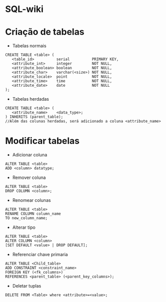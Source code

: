 # SQL-wiki

# Criação de tabelas

- Tabelas normais
```
CREATE TABLE <table> (
   <table_id>          serial          PRIMARY KEY,
   <attribute_int>     integer         NOT NULL,
   <attribute_boolean> boolean         NOT NULL,
   <attribute_char>    varchar(<size>) NOT NULL,
   <attribute_locale>  point           NOT NULL,
   <attribute_time>    time            NOT NULL,
   <attribute_date>    date            NOT NULL
);
```

- Tabelas herdadas
```
CREATE TABLE <table> (
   <attribute_name>    <data_type>;
) INHERITS (parent_table);
//Além das colunas herdadas, será adicionado a coluna <attribute_name>
```


# Modificar tabelas

- Adicionar coluna
```
ALTER TABLE <table>
ADD <column> datatype;
```

- Remover coluna
```
ALTER TABLE <table>
DROP COLUMN <column>;
```

- Renomear colunas
```
ALTER TABLE <table>
RENAME COLUMN column_name
TO new_column_name;
```

- Alterar tipo
```
ALTER TABLE <table>
ALTER COLUMN <column>
[SET DEFAULT <value> | DROP DEFAULT];
```

- Referenciar chave primaria
```
ALTER TABLE <Child_table>
ADD CONSTRAINT <constraint_name>
FOREIGN KEY (<fk_columns>)
REFERENCES <parent_table> (<parent_key_columns>);
```

- Deletar tuplas
```
DELETE FROM <Table> where <attribute>=<value>;
```
